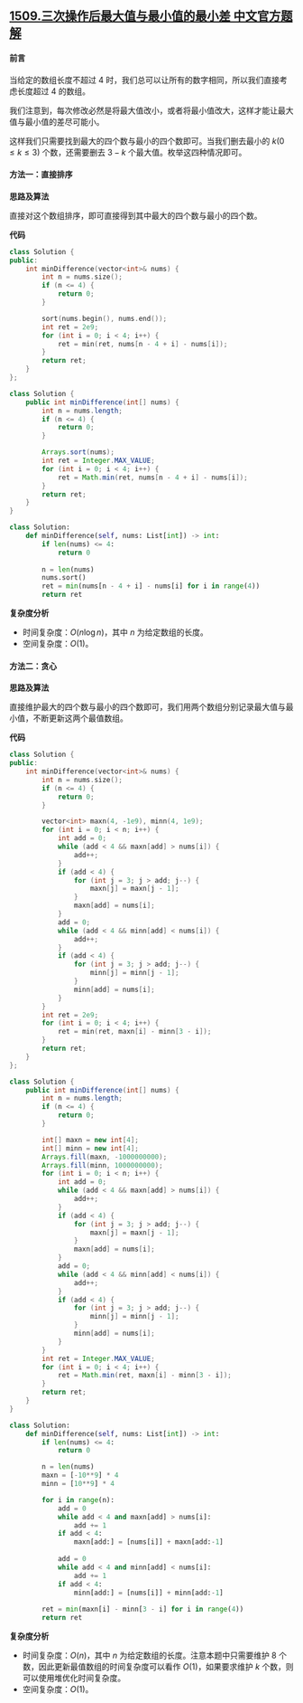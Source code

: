 ## [1509.三次操作后最大值与最小值的最小差 中文官方题解](https://leetcode.cn/problems/minimum-difference-between-largest-and-smallest-value-in-three-moves/solutions/100000/san-ci-cao-zuo-hou-zui-da-zhi-yu-zui-xiao-zhi-de-2)

#### 前言

当给定的数组长度不超过 $4$ 时，我们总可以让所有的数字相同，所以我们直接考虑长度超过 $4$ 的数组。

我们注意到，每次修改必然是将最大值改小，或者将最小值改大，这样才能让最大值与最小值的差尽可能小。

这样我们只需要找到最大的四个数与最小的四个数即可。当我们删去最小的 $k(0 \le k \le 3)$ 个数，还需要删去 $3-k$ 个最大值。枚举这四种情况即可。

#### 方法一：直接排序

**思路及算法**

直接对这个数组排序，即可直接得到其中最大的四个数与最小的四个数。

**代码**

```C++ [sol1-C++]
class Solution {
public:
    int minDifference(vector<int>& nums) {
        int n = nums.size();
        if (n <= 4) {
            return 0;
        }

        sort(nums.begin(), nums.end());
        int ret = 2e9;
        for (int i = 0; i < 4; i++) {
            ret = min(ret, nums[n - 4 + i] - nums[i]);
        }
        return ret;
    }
};
```

```Java [sol1-Java]
class Solution {
    public int minDifference(int[] nums) {
        int n = nums.length;
        if (n <= 4) {
            return 0;
        }

        Arrays.sort(nums);
        int ret = Integer.MAX_VALUE;
        for (int i = 0; i < 4; i++) {
            ret = Math.min(ret, nums[n - 4 + i] - nums[i]);
        }
        return ret;
    }
}
```

```Python [sol1-Python3]
class Solution:
    def minDifference(self, nums: List[int]) -> int:
        if len(nums) <= 4:
            return 0
        
        n = len(nums)
        nums.sort()
        ret = min(nums[n - 4 + i] - nums[i] for i in range(4))
        return ret
```

**复杂度分析**

- 时间复杂度：$O(n \log{n})$，其中 $n$ 为给定数组的长度。
- 空间复杂度：$O(1)$。

#### 方法二：贪心

**思路及算法**

直接维护最大的四个数与最小的四个数即可，我们用两个数组分别记录最大值与最小值，不断更新这两个最值数组。

**代码**

```C++ [sol2-C++]
class Solution {
public:
    int minDifference(vector<int>& nums) {
        int n = nums.size();
        if (n <= 4) {
            return 0;
        }

        vector<int> maxn(4, -1e9), minn(4, 1e9);
        for (int i = 0; i < n; i++) {
            int add = 0;
            while (add < 4 && maxn[add] > nums[i]) {
                add++;
            }
            if (add < 4) {
                for (int j = 3; j > add; j--) {
                    maxn[j] = maxn[j - 1];
                }
                maxn[add] = nums[i];
            }
            add = 0;
            while (add < 4 && minn[add] < nums[i]) {
                add++;
            }
            if (add < 4) {
                for (int j = 3; j > add; j--) {
                    minn[j] = minn[j - 1];
                }
                minn[add] = nums[i];
            }
        }
        int ret = 2e9;
        for (int i = 0; i < 4; i++) {
            ret = min(ret, maxn[i] - minn[3 - i]);
        }
        return ret;
    }
};
```

```Java [sol2-Java]
class Solution {
    public int minDifference(int[] nums) {
        int n = nums.length;
        if (n <= 4) {
            return 0;
        }

        int[] maxn = new int[4];
        int[] minn = new int[4];
        Arrays.fill(maxn, -1000000000);
        Arrays.fill(minn, 1000000000);
        for (int i = 0; i < n; i++) {
            int add = 0;
            while (add < 4 && maxn[add] > nums[i]) {
                add++;
            }
            if (add < 4) {
                for (int j = 3; j > add; j--) {
                    maxn[j] = maxn[j - 1];
                }
                maxn[add] = nums[i];
            }
            add = 0;
            while (add < 4 && minn[add] < nums[i]) {
                add++;
            }
            if (add < 4) {
                for (int j = 3; j > add; j--) {
                    minn[j] = minn[j - 1];
                }
                minn[add] = nums[i];
            }
        }
        int ret = Integer.MAX_VALUE;
        for (int i = 0; i < 4; i++) {
            ret = Math.min(ret, maxn[i] - minn[3 - i]);
        }
        return ret;
    }
}
```

```Python [sol2-Python3]
class Solution:
    def minDifference(self, nums: List[int]) -> int:
        if len(nums) <= 4:
            return 0

        n = len(nums)
        maxn = [-10**9] * 4
        minn = [10**9] * 4

        for i in range(n):
            add = 0
            while add < 4 and maxn[add] > nums[i]:
                add += 1
            if add < 4:
                maxn[add:] = [nums[i]] + maxn[add:-1]
            
            add = 0
            while add < 4 and minn[add] < nums[i]:
                add += 1
            if add < 4:
                minn[add:] = [nums[i]] + minn[add:-1]
        
        ret = min(maxn[i] - minn[3 - i] for i in range(4))
        return ret
```

**复杂度分析**

- 时间复杂度：$O(n)$，其中 $n$ 为给定数组的长度。注意本题中只需要维护 $8$ 个数，因此更新最值数组的时间复杂度可以看作 $O(1)$，如果要求维护 $k$ 个数，则可以使用堆优化时间复杂度。
- 空间复杂度：$O(1)$。